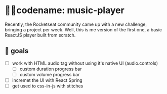 # 🐱‍👤codename: music-player

Recently, the Rocketseat community came up with a new challenge, bringing a project per week.
Well, this is me version of the first one, a basic ReactJS player built from scratch.

## 🏹 goals
- [ ] work with HTML audio tag without using it's native UI (audio.controls)
  - [ ] custom duration progress bar
  - [ ] custom volume progress bar
- [ ] incremet the UI with React Spring
- [ ] get used to css-in-js with stitches
